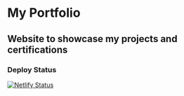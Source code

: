 # My Portfolio

## Website to showcase my projects and certifications

### Deploy Status

[![Netlify Status](https://api.netlify.com/api/v1/badges/c19436f0-8c1e-4e6e-bc61-b7b85b268427/deploy-status)](https://app.netlify.com/sites/nazarenocarlesso/deploys)